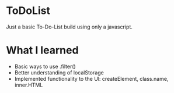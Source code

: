# ToDoList
Just a basic To-Do-List build using only a javascript.

# What I learned
- Basic ways to use .filter()
- Better understanding of localStorage
- Implemented functionality to the Ul: createElement, class.name, inner.HTML
